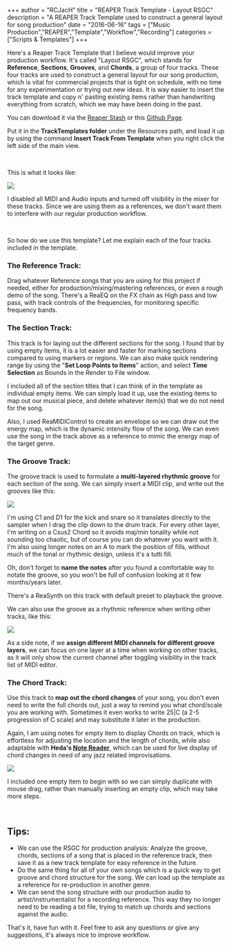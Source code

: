 +++
author = "RCJacH"
title =  "REAPER Track Template - Layout RSGC"
description = "A REAPER Track Template used to construct a general layout for song production"
date = "2016-06-16"
tags = ["Music Production","REAPER","Template","Workflow","Recording"]
categories = ["Scripts & Templates"]
+++

Here's a Reaper Track Template that I believe would improve your production workflow. It's called "Layout RSGC", which stands for **Reference**, **Sections**, **Grooves**, and **Chords**, a group of four tracks. These four tracks are used to construct a general layout for our song production, which is vital for commercial projects that is tight on schedule, with no time for any experimentation or trying out new ideas. It is way easier to insert the track template and copy n' pasting existing items rather than handwriting everything from scratch, which we may have been doing in the past.

You can download it via the [Reaper Stash](http://stash.reaper.fm/v/27902/Layout%20RSGC.RTrackTemplate) or this [Github Page](https://github.com/RCJacH/BlogImages/files/318233/Layout.RSGC.zip).

Put it in the **TrackTemplates folder** under the Resources path, and load it up by using the command **Insert Track From Template** when you right click the left side of the main view.

<br>

This is what it looks like:

![](https://cloud.githubusercontent.com/assets/12930244/16113440/c29266d0-33ee-11e6-89c3-8001409c2989.png)

I disabled all MIDI and Audio inputs and turned off visibility in the mixer for these tracks. Since we are using them as a references, we don't want them to interfere with our regular production workflow.

<br>

So how do we use this template? Let me explain each of the four tracks included in the template.

### The Reference Track:

Drag whatever Reference songs that you are using for this project if needed, either for production/mixing/mastering references, or even a rough demo of the song.
There's a ReaEQ on the FX chain as High pass and low pass, with track controls of the frequencies, for monitoring specific frequency bands. 


### The Section Track:

This track is for laying out the different sections for the song. I found that by using empty items, it is a lot easier and faster for marking sections compared to using markers or regions. We can also make quick rendering range by using the "**Set Loop Points to Items**" action, and select **Time Selection** as Bounds in the Render to File window.

I included all of the section titles that I can think of in the template as individual empty items. We can simply load it up, use the existing items to map out our musical piece, and delete whatever item(s) that we do not need for the song.

Also, I used ReaMIDIControl to create an envelope so we can draw out the energy map, which is the dynamic intensity flow of the song. We can even use the song in the track above as a reference  to mimic the energy map of the target genre.


### The Groove Track:

The groove track is used to formulate a **multi-layered rhythmic groove** for each section of the song. We can simply insert a MIDI clip, and write out the grooves like this:

![](https://cloud.githubusercontent.com/assets/12930244/16113441/c292b13a-33ee-11e6-84b4-1f9c1bac1ecf.png)

I'm using C1 and D1 for the kick and snare so it translates directly to the sampler when I drag the clip down to the drum track. For every other layer, I'm writing on a Csus2 Chord so it avoids maj/min tonality while not sounding too chaotic, but of course you can do whatever you want with it. I'm also using longer notes on an A to mark the position of fills, without much of the tonal or rhythmic design, unless it's a tutti fill.

Oh, don't forget to **name the notes** after you found a comfortable way to notate the groove, so you won't be full of confusion looking at it few months/years later.

There's a ReaSynth on this track with default preset to playback the groove.

We can also use the groove as a rhythmic reference when writing other tracks, like this:

![](https://cloud.githubusercontent.com/assets/12930244/16113438/c23bf110-33ee-11e6-9abe-3ee2c3cf44e3.png)

As a side note, if we **assign different MIDI channels for different groove layers**, we can focus on one layer at a time when working on other tracks, as it will only show the current channel after toggling visibility in the track list of MIDI editor.

### The Chord Track:

Use this track to **map out the chord changes** of your song, you don't even need to write the full chords out, just a way to remind you what chord/scale you are working with. Sometimes it even works to write 25|C (a 2-5 progression of C scale) and may substitute it later in the production.

Again, I am using notes for empty item to display Chords on track, which is effortless for adjusting the location and the length of chords, while also adaptable with **Heda's [Note Reader](http://forum.cockos.com/showthread.php?t=155928)**, which can be used for live display of chord changes in need of any jazz related improvisations.

![](https://cloud.githubusercontent.com/assets/12930244/16113439/c23f3fd2-33ee-11e6-8189-61eaf9299d8f.png)

I included one empty item to begin with so we can simply duplicate with mouse drag, rather than manually inserting an empty clip, which may take more steps.

<br>

## Tips:
 
+ We can use the RSGC for production analysis: Analyze the groove, chords, sections of a song that is placed in the reference track, then save it as a new track template for easy reference in the future.
+ Do the same thing for all of your own songs which is a quick way to get groove and chord structure for the song. We can load up the template as a reference for re-production in another genre.
+ We can send the song structure with our production audio to artist/instrumentalist for a recording reference. This way they no longer need to be reading a txt file, trying to match up chords and sections against the audio.

That's it, have fun with it. Feel free to ask any questions or give any suggestions, it's always nice to improve workflow.